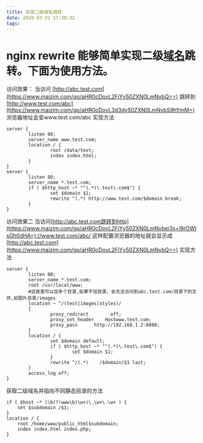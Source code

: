 ```yaml
---
title: 实现二级域名跳转
date: 2020-03-31 17:38:32
tags:
---
```


# nginx rewrite 能够简单实现二级[域名](https://www.maizim.com/tag-域名.html)跳转。下面为使用方法。

访问效果：
当访问 [http://abc.test.com](https://www.maizim.com/go/aHR0cDovL2FiYy50ZXN0LmNvbQ==) 跳转到 [http://www.test.com/abc](https://www.maizim.com/go/aHR0cDovL3d3dy50ZXN0LmNvbS9hYmM=)
浏览器地址会变www.test.com/abc
实现方法

```
server { 
        listen 80; 
        server_name www.test.com; 
        location / { 
                root /data/test; 
                index index.html; 
        } 
}
server { 
        listen 80; 
        server_name *.test.com; 
        if ( $http_host ~* "^(.*)\.test\.com$") { 
                set $domain $1; 
                rewrite ^(.*) http://www.test.com/$domain break; 
        } 
}
```

访问效果二
当访问[http://abc.test.com跳转到http](https://www.maizim.com/go/aHR0cDovL2FiYy50ZXN0LmNvbei3s+i9rOWIsGh0dHA=)://www.test.com/abc/
这样配置浏览器的地址就会显示成[http://abc.test.com](https://www.maizim.com/go/aHR0cDovL2FiYy50ZXN0LmNvbQ==)
实现方法

```
server {
        listen 80; 
        server_name *.test.com; 
        root /usr/local/www; 
        #这是里可以加多个目录,如果不加目录，会无法访问到abc.test.com/目录下的文件,如图片目录/images
        location ~ ^/(test|images|styles)/ 
        { 
                proxy_redirect        off; 
                proxy_set_header    Hostwww.test.com; 
                proxy_pass      http://192.168.1.2:8080; 
        } 
        location / { 
                set $domain default; 
                if ( $http_host ~* "^(.*)\.test\.com$") { 
                        set $domain $1; 
                } 
                rewrite ^/(.*)    /$domain/$1 last; 
        } 
        access_log off;
}
```

获取二级域名并指向不同静态目录的方法

```
if ( $host ~* (\b(?!www\b)\w+)\.\w+\.\w+ ) {
    set $subdomain /$1;
}
location / {
    root /home/www/public_html$subdomain;
    index index.html index.php;
}
```